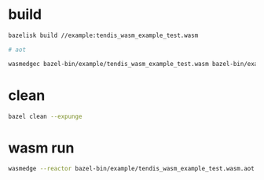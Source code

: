 # build

```sh
bazelisk build //example:tendis_wasm_example_test.wasm

# aot

wasmedgec bazel-bin/example/tendis_wasm_example_test.wasm bazel-bin/example/tendis_wasm_example_test.wasm.aot
```

# clean

```sh
bazel clean --expunge
```

# wasm run

```sh
wasmedge --reactor bazel-bin/example/tendis_wasm_example_test.wasm.aot tendis_wasm_process 20000
```
